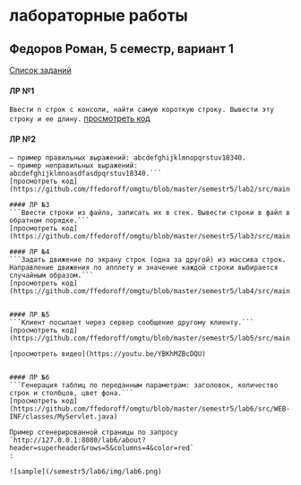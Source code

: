 # лабораторные работы 
## Федоров Роман, 5 семестр, вариант 1 

[Список заданий](http://www.4stud.info/java-programming/)


#### ЛР №1
```Ввести n строк с консоли, найти самую короткую строку. Вывести эту строку и ее длину.```
[просмотреть код](https://github.com/ffedoroff/omgtu/blob/master/semestr5/lab1/src/main.java)

#### ЛР №2
```Написать регулярное выражение, определяющее является ли данная строка строкой "abcdefghijklmnopqrstuv18340" или нет. 
– пример правильных выражений: abcdefghijklmnopqrstuv18340. 
– пример неправильных выражений: abcdefghijklmnoasdfasdpqrstuv18340.```
[просмотреть код](https://github.com/ffedoroff/omgtu/blob/master/semestr5/lab2/src/main.java)

#### ЛР №3
```Ввести строки из файла, записать их в стек. Вывести строки в файл в обратном порядке.```
[просмотреть код](https://github.com/ffedoroff/omgtu/blob/master/semestr5/lab3/src/main.java)

#### ЛР №4
```Задать движение по экрану строк (одна за другой) из массива строк. Направление движения по апплету и значение каждой строки выбирается случайным образом.```
[просмотреть код](https://github.com/ffedoroff/omgtu/blob/master/semestr5/lab4/src/main.java)


#### ЛР №5
```Клиент посылает через сервер	сообщение другому клиенту.```
[просмотреть код](https://github.com/ffedoroff/omgtu/blob/master/semestr5/lab5/src/main.java)

[просмотреть видео](https://youtu.be/YBKhMZBcDQU)


#### ЛР №6
```Генерация таблиц по переданным параметрам: заголовок, количество строк и столбцов, цвет фона.```
[просмотреть код](https://github.com/ffedoroff/omgtu/blob/master/semestr5/lab6/src/WEB-INF/classes/MyServlet.java)

Пример сгенерированной страницы по запросу `http://127.0.0.1:8080/lab6/about?header=superheader&rows=5&columns=4&color=red`
:

![sample](/semestr5/lab6/img/lab6.png)
